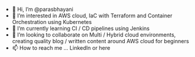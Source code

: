 - 👋 Hi, I’m @parasbhayani
- 👀 I’m interested in AWS cloud, IaC with Terraform and Container Orchestration using Kubernetes
- 🌱 I’m currently learning CI / CD pipelines using Jenkins
- 💞️ I’m looking to collaborate on Multi / Hybrid cloud environments, creating quality blog / written content around AWS cloud for beginners
- 📫 How to reach me ... LinkedIn or here

<!---
parasbhayani/parasbhayani is a ✨ special ✨ repository because its `README.md` (this file) appears on your GitHub profile.
You can click the Preview link to take a look at your changes.
--->
